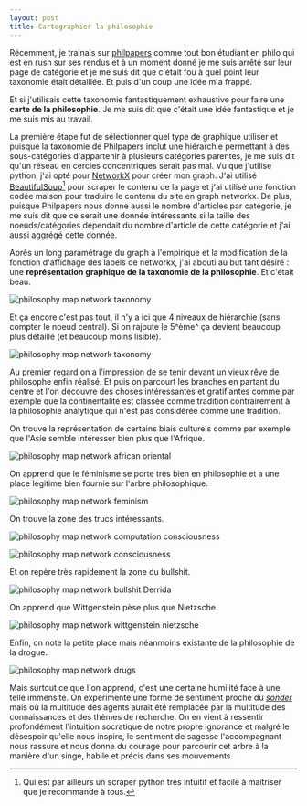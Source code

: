 ```yaml
---
layout: post
title: Cartographier la philosophie
---
```


Récemment, je trainais sur [philpapers](http://philpapers.org) comme tout bon étudiant en philo qui est en rush sur ses rendus et à un moment donné je me suis arrêté sur leur page de catégorie et je me suis dit que c'était fou à quel point leur taxonomie était détaillée. Et puis d'un coup une idée m'a frappé.

Et si j'utilisais cette taxonomie fantastiquement exhaustive pour faire une **carte de la philosophie**. Je me suis dit que c'était une idée fantastique et je me suis mis au travail.

La première étape fut de sélectionner quel type de graphique utiliser et puisque la taxonomie de Philpapers inclut une hiérarchie permettant à des sous-catégories d'appartenir à plusieurs catégories parentes, je me suis dit qu'un réseau en cercles concentriques serait pas mal. Vu que j'utilise python, j'ai opté pour [NetworkX](https://networkx.github.io/) pour créer mon graph. J'ai utilisé [BeautifulSoup](https://www.crummy.com/software/BeautifulSoup/bs4/doc/)[^fn-1] pour scraper le contenu de la page et j'ai utilisé une fonction codée maison pour traduire le contenu du site en graph networkx. De plus, puisque Philpapers nous donne aussi le nombre d'articles par catégorie, je me suis dit que ce serait une donnée intéressante si la taille des noeuds/catégories dépendait du nombre d'article de cette catégorie et j'ai aussi aggrégé cette donnée.

Après un long paramétrage du graph à l'empirique et la modification de la fonction d'affichage des labels de networkx, j'ai abouti au but tant désiré : une **représentation graphique de la taxonomie de la philosophie**. Et c'était beau.

![philosophy map network taxonomy](https://github.com/valentinlageard/valentinlageard.github.io/raw/master/images/philo4layers.jpg)

Et ça encore c'est pas tout, il n'y a ici que 4 niveaux de hiérarchie (sans compter le noeud central). Si on rajoute le 5^ème^ ça devient beaucoup plus détaillé (et beaucoup moins lisible).

![philosophy map network taxonomy](https://github.com/valentinlageard/valentinlageard.github.io/raw/master/images/graph5layersdebugeddown.jpg)

Au premier regard on a l'impression de se tenir devant un vieux rêve de philosophe enfin réalisé. Et puis on parcourt les branches en partant du centre et l'on découvre des choses intéressantes et gratifiantes comme par exemple que la continentalité est classée comme tradition contrairement à la philosophie analytique qui n'est pas considérée comme une tradition.

On trouve la représentation de certains biais culturels comme par exemple que l'Asie semble intéresser bien plus que l'Afrique.

![philosophy map network african oriental](https://github.com/valentinlageard/valentinlageard.github.io/raw/master/images/philoafroasia.jpg)

On apprend que le féminisme se porte très bien en philosophie et a une place légitime bien fournie sur l'arbre philosophique.

![philosophy map network feminism](https://github.com/valentinlageard/valentinlageard.github.io/raw/master/images/philofeminism.jpg)

On trouve la zone des trucs intéressants.

![philosophy map network computation consciousness](https://github.com/valentinlageard/valentinlageard.github.io/raw/master/images/philocool.jpg)

![philosophy map network consciousness ](https://github.com/valentinlageard/valentinlageard.github.io/raw/master/images/philoconscious.jpg)

Et on repère très rapidement la zone du bullshit.

![philosophy map network bullshit Derrida](https://github.com/valentinlageard/valentinlageard.github.io/raw/master/images/philobullshit.jpg)

On apprend que Wittgenstein pèse plus que Nietzsche.

![philosophy map network wittgenstein nietzsche](https://github.com/valentinlageard/valentinlageard.github.io/raw/master/images/philowittgynietzsche.jpg)

Enfin, on note la petite place mais néanmoins existante de la philosophie de la drogue.

![philosophy map network drugs](https://github.com/valentinlageard/valentinlageard.github.io/raw/master/images/philodrugs.jpg)

Mais surtout ce que l'on apprend, c'est une certaine humilité face à une telle immensité. On expérimente une forme de sentiment proche du [*sonder*](http://www.dictionaryofobscuresorrows.com/post/23536922667/sonder) mais où la multitude des agents aurait été remplacée par la multitude des connaissances et des thèmes de recherche. On en vient à ressentir profondément l'intuition socratique de notre propre ignorance et malgré le désespoir qu'elle nous inspire, le sentiment de sagesse l'accompagnant nous rassure et nous donne du courage pour parcourir cet arbre à la manière d'un singe, habile et précis dans ses mouvements.

[^fn-1]: Qui est par ailleurs un scraper python très intuitif et facile à maitriser que je recommande à tous.
